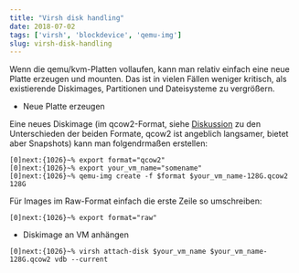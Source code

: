 ```yaml
---
title: "Virsh disk handling"
date: 2018-07-02
tags: ['virsh', 'blockdevice', 'qemu-img']
slug: virsh-disk-handling
---
```

Wenn die qemu/kvm-Platten vollaufen, kann man relativ einfach eine neue Platte erzeugen und mounten. Das ist in vielen Fällen weniger kritisch, als existierende Diskimages, Partitionen und Dateisysteme zu vergrößern.


  * Neue Platte erzeugen

Eine neues Diskimage (im qcow2-Format, siehe [Diskussion][] zu den Unterschieden der beiden Formate, qcow2 ist angeblich langsamer, bietet aber Snapshots) kann man folgendrmaßen erstellen:


````shell
[0]next:{1026}~% export format="qcow2"
[0]next:{1026}~% export your_vm_name="somename"
[0]next:{1026}~% qemu-img create -f $format $your_vm_name-128G.qcow2 128G
````

Für Images im Raw-Format einfach die erste Zeile so umschreiben:
````shell
[0]next:{1026}~% export format="raw"
````

  * Diskimage an VM anhängen

````shell
[0]next:{1026}~% virsh attach-disk $your_vm_name $your_vm_name-128G.qcow2 vdb --current
````

  [Diskussion]: https://access.redhat.com/documentation/en-US/Red_Hat_Enterprise_Virtualization/3.5/html/Technical_Guide/QCOW2.html
